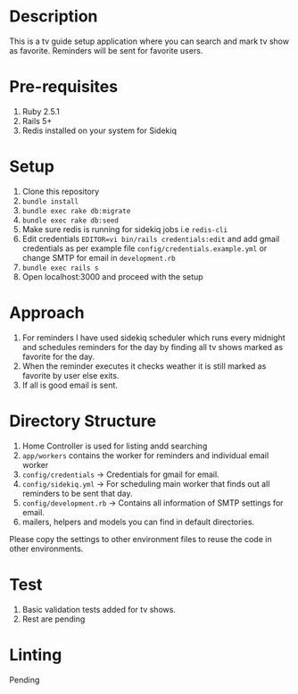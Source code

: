 # Description

This is a tv guide setup application where you can search and mark tv show as favorite. Reminders will be sent for favorite users.

# Pre-requisites

1. Ruby 2.5.1
1. Rails 5+
1. Redis installed on your system for Sidekiq

# Setup

1. Clone this repository
2. `bundle install`
3. `bundle exec rake db:migrate`
4. `bundle exec rake db:seed`
5. Make sure redis is running for sidekiq jobs i.e `redis-cli`
6. Edit credentials `EDITOR=vi bin/rails credentials:edit` and add gmail credentials as per example file `config/credentials.example.yml` or change SMTP for email in `development.rb`
7. `bundle exec rails s`
8. Open localhost:3000 and proceed with the setup

# Approach

1. For reminders I have used sidekiq scheduler which runs every midnight and schedules reminders for the day by finding all tv shows marked as favorite for the day.
1. When the reminder executes it checks weather it is still marked as favorite by user else exits.
1. If all is good email is sent.

# Directory Structure

1. Home Controller is used for listing andd searching
1. `app/workers` contains the worker for reminders and individual email worker
1. `config/credentials` -> Credentials for gmail for email.
1. `config/sidekiq.yml` -> For scheduling main worker that finds out all reminders to be sent that day.
1. `config/development.rb` -> Contains all information of SMTP settings for email.
1. mailers, helpers and models you can find in default directories.

Please copy the settings to other environment files to reuse the code in other environments.

# Test

1. Basic validation tests added for tv shows.
1. Rest are pending

# Linting

Pending